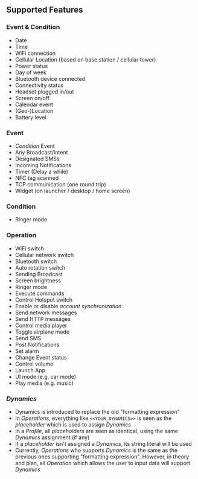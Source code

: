 Supported Features
------
### Event & Condition
* Date
* Time
* WiFi connection
* Cellular Location (based on base station / cellular tower)
* Power status
* Day of week
* Bluetooth device connected
* Connectivity status
* Headset plugged in/out
* Screen on/off
* Calendar event
* (Geo-)Location
* Battery level

### Event
* *Condition* Event
* Any Broadcast/Intent
* Designated SMSs
* Incoming Notifications
* Timer (Delay a while)
* NFC tag scanned
* TCP communication (one round trip)
* Widget (on launcher / desktop / home screen)

### Condition
* Ringer mode

### Operation
* WiFi switch
* Cellular network switch
* Bluetooth switch
* Auto rotation switch
* Sending Broadcast
* Screen brightness
* Ringer mode
* Execute commands
* Control Hotspot switch
* Enable or disable *account synchronization*
* Send network messages
* Send HTTP messages
* Control media player
* Toggle airplane mode
* Send SMS
* Post Notifications
* Set alarm
* Change Event status
* Control volume
* Launch App
* UI mode (e.g. car mode)
* Play media (e.g. music)

### *Dynamics*
* Dynamics is introduced to replace the old "formatting expression"
* In *Operations*, everything like `<<YOUR_DYNAMICS>>` is seen as the *placeholder* which is used to assign *Dynamics*
* In a *Profile*, all *placeholders* are seen as identical, using the same *Dynamics* assignment (if any)
* If a *placeholder* isn't assigned a *Dynamics*, its string literal will be used
* Currently, *Operations* who supports *Dynamics* is the same as the previous ones supporting "formatting expression". However, in theory and plan, all *Operation* which allows the user to input data will support *Dynamics*
